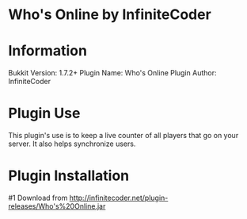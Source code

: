 Who's Online by InfiniteCoder
===========

Information
===========

Bukkit Version: 1.7.2+
Plugin Name: Who's Online
Plugin Author: InfiniteCoder

Plugin Use
===========

This plugin's use is to keep a live counter of all players that go on your server. It also helps synchronize users.

Plugin Installation
===========

#1 Download from http://infinitecoder.net/plugin-releases/Who's%20Online.jar
